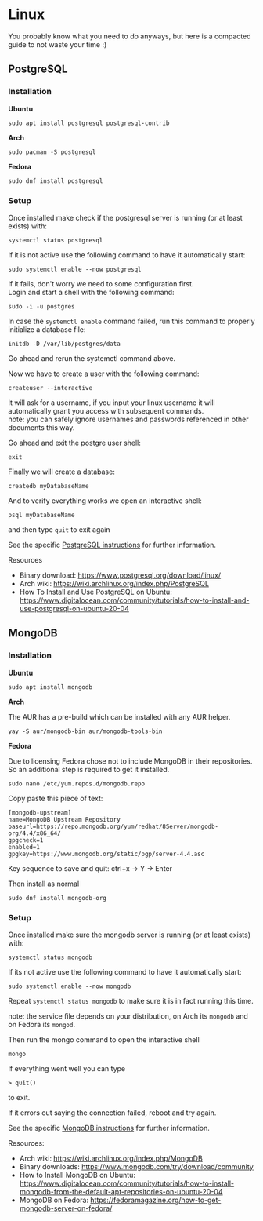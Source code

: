 # Linux

You probably know what you need to do anyways, but here is a compacted guide to not waste your time :)

## PostgreSQL
### Installation
**Ubuntu**
```
sudo apt install postgresql postgresql-contrib
```
**Arch**
```
sudo pacman -S postgresql
```
**Fedora**
```
sudo dnf install postgresql
```
### Setup
Once installed make check if the postgresql server is running (or at least exists) with:
```
systemctl status postgresql
```
If it is not active use the following command to have it automatically start:
```
sudo systemctl enable --now postgresql
```
If it fails, don't worry we need to some configuration first.  
Login and start a shell with the following command:
```
sudo -i -u postgres
```
In case the `systemctl enable` command failed, run this command to properly initialize a database file:
```
initdb -D /var/lib/postgres/data
```
Go ahead and rerun the systemctl command above.

Now we have to create a user with the following command:
```
createuser --interactive
```
It will ask for a username, if you input your linux username it will automatically grant you access with subsequent commands.  
note: you can safely ignore usernames and passwords referenced in other documents this way.

Go ahead and exit the postgre user shell:
```
exit
```
Finally we will create a database:
```
createdb myDatabaseName
```
And to verify everything works we open an interactive shell:
```
psql myDatabaseName
```
and then type `quit` to exit again

See the specific [PostgreSQL instructions](/PostgreSQL.md) for further information.

Resources
* Binary download: https://www.postgresql.org/download/linux/
* Arch wiki: https://wiki.archlinux.org/index.php/PostgreSQL
* How To Install and Use PostgreSQL on Ubuntu: https://www.digitalocean.com/community/tutorials/how-to-install-and-use-postgresql-on-ubuntu-20-04

## MongoDB

### Installation
**Ubuntu**
```
sudo apt install mongodb
```
**Arch**

The AUR has a pre-build which can be installed with any AUR helper.
```
yay -S aur/mongodb-bin aur/mongodb-tools-bin
```
**Fedora**

Due to licensing Fedora chose not to include MongoDB in their repositories. So an additional step is required to get it installed.

```
sudo nano /etc/yum.repos.d/mongodb.repo
```

Copy paste this piece of text:
```
[mongodb-upstream]
name=MongoDB Upstream Repository
baseurl=https://repo.mongodb.org/yum/redhat/8Server/mongodb-org/4.4/x86_64/
gpgcheck=1
enabled=1
gpgkey=https://www.mongodb.org/static/pgp/server-4.4.asc
```
Key sequence to save and quit:
ctrl+x -> Y -> Enter

Then install as normal
```
sudo dnf install mongodb-org
```

### Setup
Once installed make sure the mongodb server is running (or at least exists) with:
```
systemctl status mongodb
```

If its not active use the following command to have it automatically start:
```
sudo systemctl enable --now mongodb
```
Repeat `systemctl status mongodb` to make sure it is in fact running this time.

note: the service file depends on your distribution, on Arch its `mongodb` and on Fedora its `mongod`.

Then run the mongo command to open the interactive shell
```
mongo
```
If everything went well you can type  
```
> quit()
```

to exit.

If it errors out saying the connection failed, reboot and try again.

See the specific [MongoDB instructions](/MongoDB.md) for further information.

Resources:
* Arch wiki: https://wiki.archlinux.org/index.php/MongoDB
* Binary downloads: https://www.mongodb.com/try/download/community
* How to Install MongoDB on Ubuntu: https://www.digitalocean.com/community/tutorials/how-to-install-mongodb-from-the-default-apt-repositories-on-ubuntu-20-04
* MongoDB on Fedora: https://fedoramagazine.org/how-to-get-mongodb-server-on-fedora/
